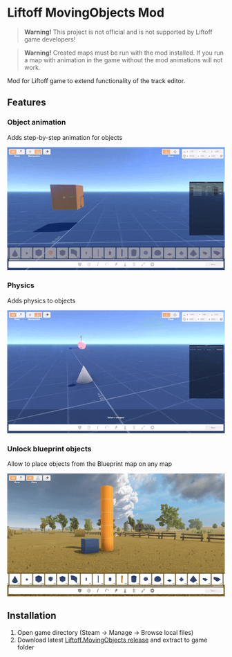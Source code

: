 # Liftoff MovingObjects Mod

> **Warning!** This project is not official and is not supported by Liftoff game developers!

> **Warning!** Created maps must be run with the mod installed. If you run a map with animation in the game without the mod animations will not work.

Mod for Liftoff game to extend functionality of the track editor.

## Features


### Object animation
Adds step-by-step animation for objects

![Animation demo](images/animation.gif)

### Physics

Adds physics to objects

![Physics demo](images/physics.gif)

### Unlock blueprint objects

Allow to place objects from the Blueprint map on any map

![Blueprint objects demo](images/blueprint.png)


## Installation

 1. Open game directory (Steam -> Manage -> Browse local files)
 2. Download latest [Liftoff.MovingObjects release](https://github.com/ps-hek/Liftoff.MovingObjects/releases/latest) and extract to game folder
